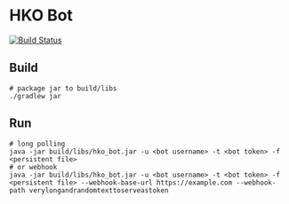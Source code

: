 # HKO Bot

[![Build Status](https://drone.itdog.me/api/badges/ting/hko_bot/status.svg)](https://drone.itdog.me/ting/hko_bot)

## Build
```shell
# package jar to build/libs
./gradlew jar
```

## Run
```shell
# long polling
java -jar build/libs/hko_bot.jar -u <bot username> -t <bot token> -f <persistent file>
# or webhook
java -jar build/libs/hko_bot.jar -u <bot username> -t <bot token> -f <persistent file> --webhook-base-url https://example.com --webhook-path verylongandrandomtexttoserveastoken
```
